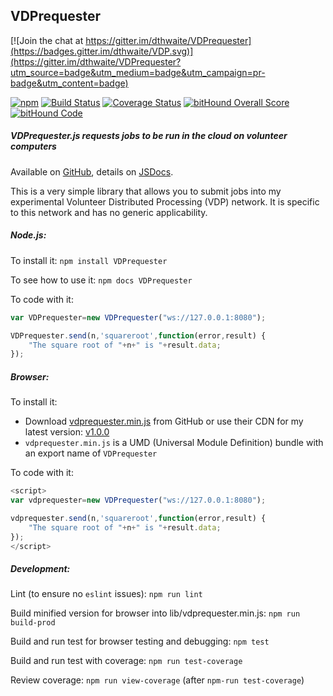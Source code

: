 ## VDPrequester

[![Join the chat at https://gitter.im/dthwaite/VDPrequester](https://badges.gitter.im/dthwaite/VDP.svg)](https://gitter.im/dthwaite/VDPrequester?utm_source=badge&utm_medium=badge&utm_campaign=pr-badge&utm_content=badge)

[![npm](https://img.shields.io/npm/v/npm.svg)](https://www.npmjs.com/package/VDPrequester)
[![Build Status](https://secure.travis-ci.org/dthwaite/TPA.png)](http://travis-ci.org/dthwaite/VDPrequester)
[![Coverage Status](https://coveralls.io/repos/github/dthwaite/VDPrequester/badge.svg?branch=master)](https://coveralls.io/github/dthwaite/VDPrequester?branch=master)
[![bitHound Overall Score](https://www.bithound.io/github/dthwaite/VDPrequester/badges/score.svg)](https://www.bithound.io/github/dthwaite/VDPrequester)
[![bitHound Code](https://www.bithound.io/github/dthwaite/VDPrequester/badges/code.svg)](https://www.bithound.io/github/dthwaite/VDPrequester)

##### VDPrequester.js requests jobs to be run in the cloud on volunteer computers

Available on [GitHub](https://github.com/dthwaite/VDPrequester), details on [JSDocs](http://dthwaite.github.io/docs/VDPrequester/1.0.0).

This is a very simple library that allows you to submit jobs into my experimental Volunteer Distributed Processing (VDP) network.
It is specific to this network and has no generic applicability.

##### Node.js:
To install it:
`npm install VDPrequester`

To see how to use it:
`npm docs VDPrequester`

To code with it:
```javascript
var VDPrequester=new VDPrequester("ws://127.0.0.1:8080");

VDPrequester.send(n,'squareroot',function(error,result) {
    "The square root of "+n+" is "+result.data;
});
```
##### Browser:
To install it:

* Download [vdprequester.min.js](https://github.com/dthwaite/VDPrequester/tree/master/lib/VDPrequester.min.js) from GitHub or use their CDN for my latest version: [v1.0.0](https://cdn.rawgit.com/dthwaite/VDPrequester/v1.0.0/lib/VDPrequester.min.js)
* `vdprequester.min.js` is a UMD (Universal Module Definition) bundle with an export name of `VDPrequester`

To code with it:
```javascript
<script>
var vdprequester=new VDPrequester("ws://127.0.0.1:8080");

vdprequester.send(n,'squareroot',function(error,result) {
    "The square root of "+n+" is "+result.data;
});
</script>
```

##### Development:

Lint (to ensure no `eslint` issues):
`npm run lint`

Build minified version for browser into lib/vdprequester.min.js:
`npm run build-prod`

Build and run test for browser testing and debugging:
`npm test`

Build and run test with coverage:
`npm run test-coverage`

Review coverage:
`npm run view-coverage` (after `npm-run test-coverage`)